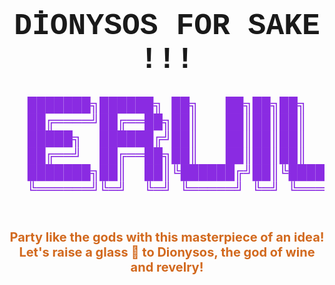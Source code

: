 <div align="center">
  <h1 style="font-size: 48px; font-family: 'Courier New', Courier, monospace;">
    DİONYSOS FOR SAKE !!!
  </h1>
  <pre style="font-size: 24px; color: #8A2BE2; text-align: center; font-family: 'Courier New', Courier, monospace;">
  ███████╗██████╗ ██╗   ██╗██╗██╗   ██╗███████╗████████╗███████╗
  ██╔════╝██╔══██╗██║   ██║██║██║   ██║██╔════╝╚══██╔══╝██╔════╝
  █████╗  ██████╔╝██║   ██║██║██║   ██║███████╗   ██║   █████╗  
  ██╔══╝  ██╔══██╗██║   ██║██║██║   ██║╚════██╗   ██║   ██╔══╝  
  ███████╗██║  ██║╚██████╔╝██║╚██████╔╝███████╗   ██║   ███████╗
  ╚══════╝╚═╝  ╚═╝ ╚═════╝ ╚═╝ ╚═════╝ ╚══════╝   ╚═╝   ╚══════╝
  </pre>
  <p style="font-size: 20px; font-weight: bold; color: #D2691E;">
    Party like the gods with this masterpiece of an idea! Let's raise a glass 🍷 to Dionysos, the god of wine and revelry! 
  </p>
</div>
